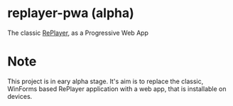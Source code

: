 # replayer-pwa (alpha)
The classic [RePlayer](https://github.com/suterma/replayer), as a Progressive Web App

# Note
This project is in eary alpha stage. It's aim is to replace the classic, WinForms based RePlayer application with a web app, that is installable on devices.
